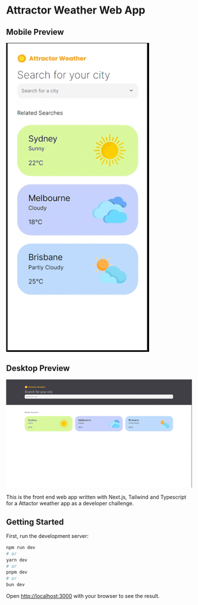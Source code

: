 # Attractor Weather Web App

## Mobile Preview

![Sample](./docs/sample.gif)

## Desktop Preview

![Sample](./docs/desktop.gif)

This is the front end web app written with Next.js, Tailwind and Typescript for a Attactor weather app as a developer challenge.

## Getting Started

First, run the development server:

```bash
npm run dev
# or
yarn dev
# or
pnpm dev
# or
bun dev
```

Open [http://localhost:3000](http://localhost:3000) with your browser to see the result.

